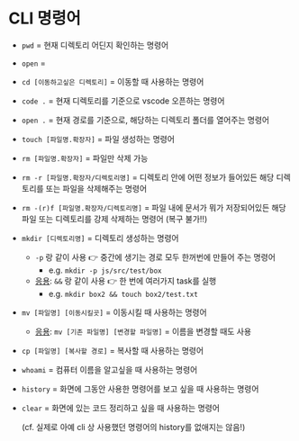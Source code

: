 # CLI 명령어

- `pwd` = 현재 디렉토리 어딘지 확인하는 명령어
- `open` = 
- `cd [이동하고싶은 디렉토리]` = 이동할 때 사용하는 명령어
- `code .` = 현재 디렉토리를 기준으로  vscode 오픈하는 명령어 
- `open .` = 현재 경로를 기준으로, 해당하는 디렉토리 폴더를 열어주는 명령어
- `touch [파일명.확장자]` = 파일 생성하는 명령어 
- `rm [파일명.확장자]` = 파일만 삭제 가능 
- `rm -r [파일명.확장자/디렉토리명]` = 디렉토리 안에 어떤 정보가 들어있든 해당 디렉토리를 또는 파일을 삭제해주는 명령어 
- `rm -(r)f [파일명.확장자/디렉토리명]` = 파일 내에 문서가 뭐가 저장되어있든 해당 파일 또는 디렉토리를 강제 삭제하는 명령어 (복구 불가!!)

- `mkdir [디렉토리명]` = 디렉토리 생성하는 명령어 
  - `-p` 랑 같이 사용 👉 중간에 생기는 경로 모두 한꺼번에 만들어 주는 명령어     
    - e.g. `mkdir -p js/src/test/box` 
  - <u>응용</u>: `&&` 랑 같이 사용 👉 한 번에 여러가지 task를 실행
    - e.g. `mkdir box2 && touch box2/test.txt `

- `mv [파일명] [이동시킬곳]` = 이동시킬 때 사용하는 명령어 
  - <u>응용</u>: `mv [기존 파일명] [변경할 파일명]` =  이름을 변경할 때도 사용
- `cp [파일명] [복사할 경로]`  = 복사할 때 사용하는 명령어

- `whoami` = 컴퓨터 이름을 알고싶을 때 사용하는 명령어 

- `history` = 화면에 그동안 사용한 명령어를 보고 싶을 때 사용하는 명령어

- `clear` = 화면에 있는 코드 정리하고 싶을 때 사용하는 명령어    

  (cf. 실제로 아예 cli 상 사용했던 명령어의 history를 없애지는 않음!)